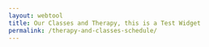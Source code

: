 ```yaml
---
layout: webtool
title: Our Classes and Therapy, this is a Test Widget
permalink: /therapy-and-classes-schedule/
---
```

<div class='container'>
  <script src="https://widgets.healcode.com/javascripts/healcode.js" type="text/javascript"></script>

  <healcode-widget data-type="schedules" data-widget-partner="object" data-widget-id="6a60540ad74" data-widget-version="1"></healcode-widget>
</div>
